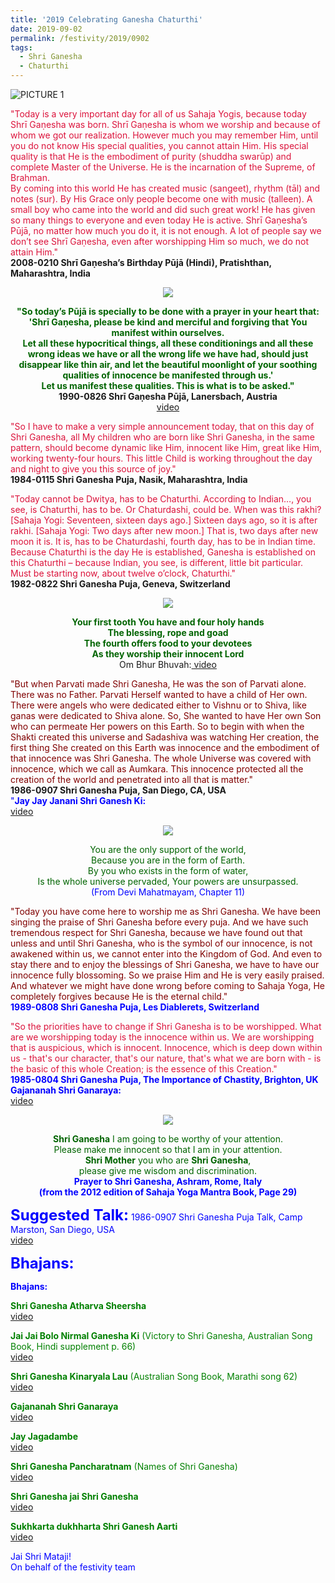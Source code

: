 ```yaml
---
title: '2019 Celebrating Ganesha Chaturthi'
date: 2019-09-02
permalink: /festivity/2019/0902
tags:
  - Shri Ganesha
  - Chaturthi
---
```


![PICTURE 1](/images/image1.png)

<p>
<font color="Crimson">"Today is a very important day for all of us Sahaja Yogis, because today Shrī Gaṇesha was born. Shrī Gaṇesha is whom we worship and because of whom we got our realization. However much you may remember Him, until you do not know His special qualities, you cannot attain Him. His special quality is that He is the embodiment of purity (shuddha swarūp) and complete Master of the Universe. He is the incarnation of the Supreme, of Brahman.<br>
By coming into this world He has created music (sangeet), rhythm (tāl) and notes (sur). By His Grace only people become one with music (talleen). A small boy who came into the world and did such great work! He has given so many things to everyone and even today He is active. Shrī Gaṇesha’s Pūjā, no matter how much you do it, it is not enough. A lot of people say we don’t see Shrī Gaṇesha, even after worshipping Him so much, we do not attain Him."</font><br>
<b>2008-0210 Shrī Gaṇesha’s Birthday Pūjā (Hindi), Pratishthan, Maharashtra, India</b>
</p>

<div style="text-align: center"><img src="/images/image40.png" /></div>

<p style="text-align:center;">
<font color="DarkGreen"><b>"So today’s Pūjā is specially to be done with a prayer in your heart that:<br>
'Shrī Gaṇesha, please be kind and merciful and forgiving that You manifest within ourselves.<br>
Let all these hypocritical things, all these conditionings and all these wrong ideas we have or all the wrong life we have had, should just disappear like thin air, and let the beautiful moonlight of your soothing qualities of innocence be manifested through us.'<br>
Let us manifest these qualities. This is what is to be asked."</b></font><br>
<b>1990-0826 Shrī Gaṇesha Pūjā, Lanersbach, Austria</b><br>
<a href="https://www.youtube.com/watch?v=HJzi8uu62lc&index=6&list=PLuAVZW42aaCkYVG_Ll2jgiRUtS9cC__p1"> video</a>
</p>

<p>
<font color="Crimson">"So I have to make a very simple announcement today, that on this day of Shri Ganesha, all My children who are born like Shri Ganesha, in the same pattern, should become dynamic like Him, innocent like Him, great like Him, working twenty-four hours. This little Child is working throughout the day and night to give you this source of joy."</font><br>
<b>1984-0115 Shri Ganesha Puja, Nasik, Maharashtra, India</b>
</p>

<p>
<font color="Crimson">"Today cannot be Dwitya, has to be Chaturthi. According to Indian…, you see, is Chaturthi, has to be. Or Chaturdashi, could be. When was this rakhi? [Sahaja Yogi: Seventeen, sixteen days ago.] Sixteen days ago, so it is after rakhi. [Sahaja Yogi: Two days after new moon.] That is, two days after new moon it is. It is, has to be Chaturdashi, fourth day, has to be in Indian time. Because Chaturthi is the day He is established, Ganesha is established on this Chaturthi – because Indian, you see, is different, little bit particular. Must be starting now, about twelve o’clock, Chaturthi."</font><br>
<b>1982-0822 Shri Ganesha Puja, Geneva, Switzerland</b>
</p>

<div style="text-align: center"><img src="/images/image41.png" /></div>

<p style="text-align:center;">
<font color="DarkGreen"><b>Your first tooth You have and four holy hands<br>
The blessing, rope and goad<br>
The fourth offers food to your devotees<br>
As they worship their innocent Lord</b></font><br>
Om Bhur Bhuvah:<a href="https://www.youtube.com/watch?v=W1x0tWtTk_8"> video</a>
</p>

<p>
<font color="Maroon">"But when Parvati made Shri Ganesha, He was the son of Parvati alone. There was no Father. Parvati Herself wanted to have a child of Her own. There were angels who were dedicated either to Vishnu or to Shiva, like ganas were dedicated to Shiva alone. So, She wanted to have Her own Son who can permeate Her powers on this Earth. So to begin with when the Shakti created this universe and Sadashiva was watching Her creation, the first thing She created on this Earth was innocence and the embodiment of that innocence was Shri Ganesha. The whole Universe was covered with innocence, which we call as Aumkara. This innocence protected all the creation of the world and penetrated into all that is matter."</font><br>
<b>1986-0907 Shri Ganesha Puja, San Diego, CA, USA</b><br>
<font color="Blue">"<b>Jay Jay Janani Shri Ganesh Ki:</b><br>
<a href="https://www.youtube.com/watch?v=CDgg_m-d3CQ"> video</a>
</p>

<div style="text-align: center"><img src="/images/image42.png" /></div>

<p style="text-align:center;">
<font color="DarkGreen">
You are the only support of the world,<br>
Because you are in the form of Earth.<br>
By you who exists in the form of water,<br>
Is the whole universe pervaded, Your powers are unsurpassed.<br></font>
(From Devi Mahatmayam, Chapter 11)
</p>

<p>
<font color="Maroon">"Today you have come here to worship me as Shri Ganesha. We have been singing the praise of Shri Ganesha before every puja. And we have such tremendous respect for Shri Ganesha, because we have found out that unless and until Shri Ganesha, who is the symbol of our innocence, is not awakened within us, we cannot enter into the Kingdom of God. And even to stay there and to enjoy the blessings of Shri Ganesha, we have to have our innocence fully blossoming. So we praise Him and He is very easily praised. And whatever we might have done wrong before coming to Sahaja Yoga, He completely forgives because He is the eternal child."</font><br>
<b>1989-0808 Shri Ganesha Puja, Les Diablerets, Switzerland</b>
</p>	

<p>
<font color="Crimson">"So the priorities have to change if Shri Ganesha is to be worshipped. What are we worshipping today is the innocence within us. We are worshipping that is auspicious, which is innocent. Innocence, which is deep down within us - that's our character, that's our nature, that's what we are born with - is the basic of this whole Creation; is the essence of this Creation."</font><br>
<b>1985-0804 Shri Ganesha Puja, The Importance of Chastity, Brighton, UK</b><br>
<font color="Blue"><b>Gajananah Shri Ganaraya:</b></font><br> <a href="https://www.youtube.com/watch?v=5fCd4wODKGg"> video</a></p>
</p>

<div style="text-align: center"><img src="/images/image43.png" /></div>

<p style="text-align:center;">
<font color="DarkGreen">
<b>Shri Ganesha</b> I am going to be worthy of your attention.<br>
Please make me innocent so that I am in your attention.<br>
<b>Shri Mother</b> you who are <b>Shri Ganesha</b>,<br>
please give me wisdom and discrimination.<br></font>
<b>Prayer to Shri Ganesha, Ashram, Rome, Italy<br>
(from the 2012 edition of Sahaja Yoga Mantra Book, Page 29)</b>
</p>

<font size="+2"><b>Suggested Talk:</b></font> 1986-0907 Shri Ganesha Puja Talk, Camp Marston, San Diego, USA<br><a href="https://www.youtube.com/watch?v=3oFG-2N1-5c"> video</a><br>

<font size="+2"><b>Bhajans:</b></font>

<b>Bhajans:</b><br>

<p>
<font color="green"><b>Shri Ganesha Atharva Sheersha</b></font><br>
<a href="https://www.youtube.com/watch?v=Dxl42_lBRJ4">video</a><br>
</p>

<p>
<font color="green"><b>Jai Jai Bolo Nirmal Ganesha Ki</b> (Victory to Shri Ganesha, Australian Song Book, Hindi supplement p. 66)</font><br>
<a href="https://www.youtube.com/watch?v=9r2eVWLg4m">video</a><br>
</p>

<p>
<font color="green"><b>Shri Ganesha Kinaryala Lau</b> (Australian Song Book, Marathi song 62)</font><br>
<a href="https://www.youtube.com/watch?v=1ZZ57Fxd79Q">video</a><br>
</p>

<p>
<font color="green"><b>Gajananah Shri Ganaraya</b></font><br>
<a href="https://www.youtube.com/watch?v=5fCd4wODKGg">video</a><br>
</p>

<p>
<font color="green"><b>Jay Jagadambe</b></font><br>
<a href="https://www.youtube.com/watch?v=KbUT-S2AcBY">video</a><br>
</p>

<p>
<font color="green"><b>Shri Ganesha Pancharatnam</b>  (Names of Shri Ganesha)</font><br>
<a href="https://www.youtube.com/watch?v=TxotrB3Gzo0">video</a><br>
</p>

<p>
<font color="green"><b>Shri Ganesha jai Shri Ganesha</b></font><br>
<a href="https://www.youtube.com/watch?v=GCgN6qnmNi">video</a><br>
</p>

<p>
<font color="green"><b>Sukhkarta dukhharta Shri Ganesh Aarti</b></font><br>
<a href="https://www.youtube.com/watch?v=HNv44APLhL8&list=PLAFCF759D6F2B2407">video</a><br>
</p>

Jai Shri Mataji!<br>
On behalf of the festivity team